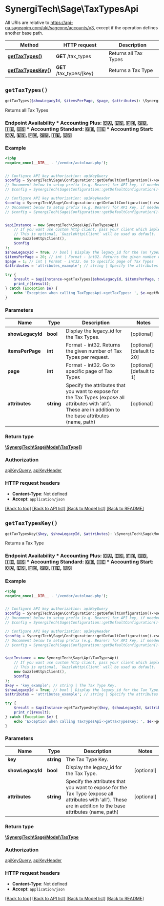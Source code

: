 # SynergiTech\Sage\TaxTypesApi

All URIs are relative to https://api-qa.sageapim.com/uki/sageone/accounts/v3, except if the operation defines another base path.

| Method | HTTP request | Description |
| ------------- | ------------- | ------------- |
| [**getTaxTypes()**](TaxTypesApi.md#getTaxTypes) | **GET** /tax_types | Returns all Tax Types |
| [**getTaxTypesKey()**](TaxTypesApi.md#getTaxTypesKey) | **GET** /tax_types/{key} | Returns a Tax Type |


## `getTaxTypes()`

```php
getTaxTypes($showLegacyId, $itemsPerPage, $page, $attributes): \SynergiTech\Sage\Model\TaxType[]
```

Returns all Tax Types

### Endpoint Availability  * Accounting Plus: 🇨🇦, 🇪🇸, 🇫🇷, 🇬🇧, 🇮🇪, 🇺🇸 * Accounting Standard: 🇬🇧, 🇮🇪 * Accounting Start: 🇨🇦, 🇪🇸, 🇫🇷, 🇬🇧, 🇮🇪, 🇺🇸

### Example

```php
<?php
require_once(__DIR__ . '/vendor/autoload.php');


// Configure API key authorization: apiKeyQuery
$config = SynergiTech\Sage\Configuration::getDefaultConfiguration()->setApiKey('subscription-key', 'YOUR_API_KEY');
// Uncomment below to setup prefix (e.g. Bearer) for API key, if needed
// $config = SynergiTech\Sage\Configuration::getDefaultConfiguration()->setApiKeyPrefix('subscription-key', 'Bearer');

// Configure API key authorization: apiKeyHeader
$config = SynergiTech\Sage\Configuration::getDefaultConfiguration()->setApiKey('Ocp-Apim-Subscription-Key', 'YOUR_API_KEY');
// Uncomment below to setup prefix (e.g. Bearer) for API key, if needed
// $config = SynergiTech\Sage\Configuration::getDefaultConfiguration()->setApiKeyPrefix('Ocp-Apim-Subscription-Key', 'Bearer');


$apiInstance = new SynergiTech\Sage\Api\TaxTypesApi(
    // If you want use custom http client, pass your client which implements `GuzzleHttp\ClientInterface`.
    // This is optional, `GuzzleHttp\Client` will be used as default.
    new GuzzleHttp\Client(),
    $config
);
$showLegacyId = True; // bool | Display the legacy_id for the Tax Types.
$itemsPerPage = 20; // int | Format - int32. Returns the given number of Tax Types per request.
$page = 1; // int | Format - int32. Go to specific page of Tax Types
$attributes = 'attributes_example'; // string | Specify the attributes that you want to expose for the Tax Types (expose all attributes with 'all'). These are in addition to the base attributes (name, path)

try {
    $result = $apiInstance->getTaxTypes($showLegacyId, $itemsPerPage, $page, $attributes);
    print_r($result);
} catch (Exception $e) {
    echo 'Exception when calling TaxTypesApi->getTaxTypes: ', $e->getMessage(), PHP_EOL;
}
```

### Parameters

| Name | Type | Description  | Notes |
| ------------- | ------------- | ------------- | ------------- |
| **showLegacyId** | **bool**| Display the legacy_id for the Tax Types. | [optional] |
| **itemsPerPage** | **int**| Format - int32. Returns the given number of Tax Types per request. | [optional] [default to 20] |
| **page** | **int**| Format - int32. Go to specific page of Tax Types | [optional] [default to 1] |
| **attributes** | **string**| Specify the attributes that you want to expose for the Tax Types (expose all attributes with &#39;all&#39;). These are in addition to the base attributes (name, path) | [optional] |

### Return type

[**\SynergiTech\Sage\Model\TaxType[]**](../Model/TaxType.md)

### Authorization

[apiKeyQuery](../../README.md#apiKeyQuery), [apiKeyHeader](../../README.md#apiKeyHeader)

### HTTP request headers

- **Content-Type**: Not defined
- **Accept**: `application/json`

[[Back to top]](#) [[Back to API list]](../../README.md#endpoints)
[[Back to Model list]](../../README.md#models)
[[Back to README]](../../README.md)

## `getTaxTypesKey()`

```php
getTaxTypesKey($key, $showLegacyId, $attributes): \SynergiTech\Sage\Model\TaxType
```

Returns a Tax Type

### Endpoint Availability  * Accounting Plus: 🇨🇦, 🇪🇸, 🇫🇷, 🇬🇧, 🇮🇪, 🇺🇸 * Accounting Standard: 🇬🇧, 🇮🇪 * Accounting Start: 🇨🇦, 🇪🇸, 🇫🇷, 🇬🇧, 🇮🇪, 🇺🇸

### Example

```php
<?php
require_once(__DIR__ . '/vendor/autoload.php');


// Configure API key authorization: apiKeyQuery
$config = SynergiTech\Sage\Configuration::getDefaultConfiguration()->setApiKey('subscription-key', 'YOUR_API_KEY');
// Uncomment below to setup prefix (e.g. Bearer) for API key, if needed
// $config = SynergiTech\Sage\Configuration::getDefaultConfiguration()->setApiKeyPrefix('subscription-key', 'Bearer');

// Configure API key authorization: apiKeyHeader
$config = SynergiTech\Sage\Configuration::getDefaultConfiguration()->setApiKey('Ocp-Apim-Subscription-Key', 'YOUR_API_KEY');
// Uncomment below to setup prefix (e.g. Bearer) for API key, if needed
// $config = SynergiTech\Sage\Configuration::getDefaultConfiguration()->setApiKeyPrefix('Ocp-Apim-Subscription-Key', 'Bearer');


$apiInstance = new SynergiTech\Sage\Api\TaxTypesApi(
    // If you want use custom http client, pass your client which implements `GuzzleHttp\ClientInterface`.
    // This is optional, `GuzzleHttp\Client` will be used as default.
    new GuzzleHttp\Client(),
    $config
);
$key = 'key_example'; // string | The Tax Type Key.
$showLegacyId = True; // bool | Display the legacy_id for the Tax Type.
$attributes = 'attributes_example'; // string | Specify the attributes that you want to expose for the Tax Type (expose all attributes with 'all'). These are in addition to the base attributes (name, path)

try {
    $result = $apiInstance->getTaxTypesKey($key, $showLegacyId, $attributes);
    print_r($result);
} catch (Exception $e) {
    echo 'Exception when calling TaxTypesApi->getTaxTypesKey: ', $e->getMessage(), PHP_EOL;
}
```

### Parameters

| Name | Type | Description  | Notes |
| ------------- | ------------- | ------------- | ------------- |
| **key** | **string**| The Tax Type Key. | |
| **showLegacyId** | **bool**| Display the legacy_id for the Tax Type. | [optional] |
| **attributes** | **string**| Specify the attributes that you want to expose for the Tax Type (expose all attributes with &#39;all&#39;). These are in addition to the base attributes (name, path) | [optional] |

### Return type

[**\SynergiTech\Sage\Model\TaxType**](../Model/TaxType.md)

### Authorization

[apiKeyQuery](../../README.md#apiKeyQuery), [apiKeyHeader](../../README.md#apiKeyHeader)

### HTTP request headers

- **Content-Type**: Not defined
- **Accept**: `application/json`

[[Back to top]](#) [[Back to API list]](../../README.md#endpoints)
[[Back to Model list]](../../README.md#models)
[[Back to README]](../../README.md)
